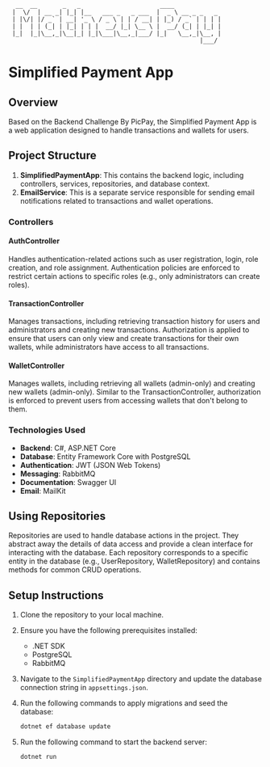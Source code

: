 ```
  __  __       _   _                      ____             
 |  \/  | __ _| |_| |__   ___ _   _ ___  |  _ \ __ _ _   _ 
 | |\/| |/ _` | __| '_ \ / _ \ | | / __| | |_) / _` | | | |
 | |  | | (_| | |_| | | |  __/ |_| \__ \ |  __/ (_| | |_| |
 |_|  |_|\__,_|\__|_| |_|\___|\__,_|___/ |_|   \__,_|\__, |
                                                     |___/ 
```
# Simplified Payment App

## Overview
Based on the Backend Challenge By PicPay, the Simplified Payment App is a web application designed to handle transactions and wallets for users.

## Project Structure

1. **SimplifiedPaymentApp**: This contains the backend logic, including controllers, services, repositories, and database context.
2. **EmailService**: This is a separate service responsible for sending email notifications related to transactions and wallet operations.

### Controllers

#### AuthController
Handles authentication-related actions such as user registration, login, role creation, and role assignment. Authentication policies are enforced to restrict certain actions to specific roles (e.g., only administrators can create roles).

#### TransactionController
Manages transactions, including retrieving transaction history for users and administrators and creating new transactions. Authorization is applied to ensure that users can only view and create transactions for their own wallets, while administrators have access to all transactions.

#### WalletController
Manages wallets, including retrieving all wallets (admin-only) and creating new wallets (admin-only). Similar to the TransactionController, authorization is enforced to prevent users from accessing wallets that don't belong to them.

### Technologies Used
- **Backend**: C#, ASP.NET Core
- **Database**: Entity Framework Core with PostgreSQL
- **Authentication**: JWT (JSON Web Tokens)
- **Messaging**: RabbitMQ
- **Documentation**: Swagger UI
- **Email**: MailKit

## Using Repositories
Repositories are used to handle database actions in the project. They abstract away the details of data access and provide a clean interface for interacting with the database. Each repository corresponds to a specific entity in the database (e.g., UserRepository, WalletRepository) and contains methods for common CRUD operations.

## Setup Instructions
1. Clone the repository to your local machine.
2. Ensure you have the following prerequisites installed:
   - .NET SDK
   - PostgreSQL
   - RabbitMQ
3. Navigate to the `SimplifiedPaymentApp` directory and update the database connection string in `appsettings.json`.
4. Run the following commands to apply migrations and seed the database:

   ```bash
   dotnet ef database update
   ```
   
6. Run the following command to start the backend server:

   ```bash
   dotnet run
   ```
